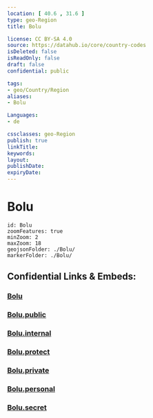 ```yaml
---
location: [ 40.6 , 31.6 ] 
type: geo-Region
title: Bolu

license: CC BY-SA 4.0
source: https://datahub.io/core/country-codes
isDeleted: false
isReadOnly: false
draft: false
confidential: public

tags:
- geo/Country/Region
aliases:
- Bolu

Languages:
- de

cssclasses: geo-Region
publish: true
linkTitle: 
keywords: 
layout: 
publishDate: 
expiryDate: 
---
```


# Bolu

```leaflet
id: Bolu
zoomFeatures: true 
minZoom: 2 
maxZoom: 18
geojsonFolder: ./Bolu/
markerFolder: ./Bolu/
```


## Confidential Links & Embeds: 

### [Bolu](/_Standards/Earth/Continent/Europe/Europe~East/Turkey/Provinces~Turkey/Bolu.md) 

### [Bolu.public](/_public/Earth/Continent/Europe/Europe~East/Turkey/Provinces~Turkey/Bolu.public.md) 

### [Bolu.internal](/_internal/Earth/Continent/Europe/Europe~East/Turkey/Provinces~Turkey/Bolu.internal.md) 

### [Bolu.protect](/_protect/Earth/Continent/Europe/Europe~East/Turkey/Provinces~Turkey/Bolu.protect.md) 

### [Bolu.private](/_private/Earth/Continent/Europe/Europe~East/Turkey/Provinces~Turkey/Bolu.private.md) 

### [Bolu.personal](/_personal/Earth/Continent/Europe/Europe~East/Turkey/Provinces~Turkey/Bolu.personal.md) 

### [Bolu.secret](/_secret/Earth/Continent/Europe/Europe~East/Turkey/Provinces~Turkey/Bolu.secret.md)

